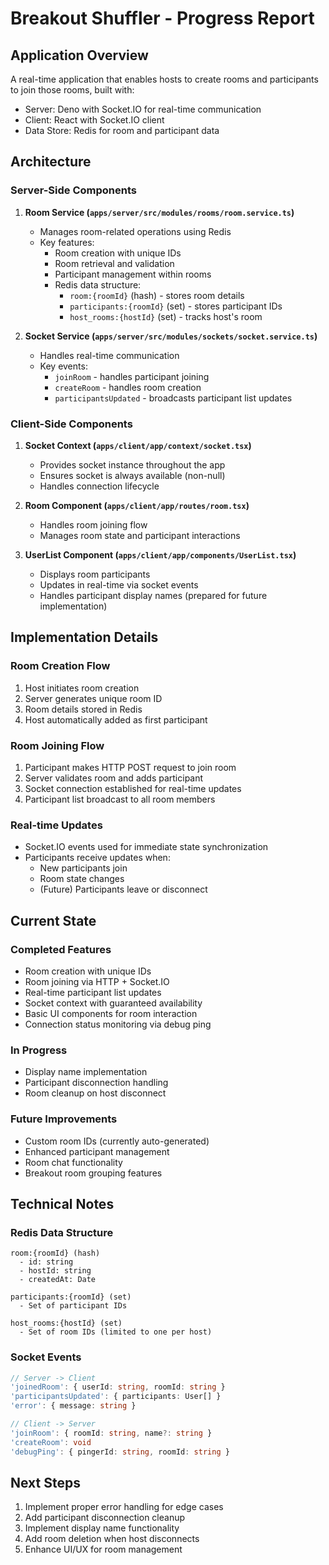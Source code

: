 # Breakout Shuffler - Progress Report

## Application Overview

A real-time application that enables hosts to create rooms and participants to join those rooms, built with:
- Server: Deno with Socket.IO for real-time communication
- Client: React with Socket.IO client
- Data Store: Redis for room and participant data

## Architecture

### Server-Side Components

1. **Room Service (`apps/server/src/modules/rooms/room.service.ts`)**
   - Manages room-related operations using Redis
   - Key features:
     - Room creation with unique IDs
     - Room retrieval and validation
     - Participant management within rooms
     - Redis data structure:
       - `room:{roomId}` (hash) - stores room details
       - `participants:{roomId}` (set) - stores participant IDs
       - `host_rooms:{hostId}` (set) - tracks host's room

2. **Socket Service (`apps/server/src/modules/sockets/socket.service.ts`)**
   - Handles real-time communication
   - Key events:
     - `joinRoom` - handles participant joining
     - `createRoom` - handles room creation
     - `participantsUpdated` - broadcasts participant list updates

### Client-Side Components

1. **Socket Context (`apps/client/app/context/socket.tsx`)**
   - Provides socket instance throughout the app
   - Ensures socket is always available (non-null)
   - Handles connection lifecycle

2. **Room Component (`apps/client/app/routes/room.tsx`)**
   - Handles room joining flow
   - Manages room state and participant interactions

3. **UserList Component (`apps/client/app/components/UserList.tsx`)**
   - Displays room participants
   - Updates in real-time via socket events
   - Handles participant display names (prepared for future implementation)

## Implementation Details

### Room Creation Flow
1. Host initiates room creation
2. Server generates unique room ID
3. Room details stored in Redis
4. Host automatically added as first participant

### Room Joining Flow
1. Participant makes HTTP POST request to join room
2. Server validates room and adds participant
3. Socket connection established for real-time updates
4. Participant list broadcast to all room members

### Real-time Updates
- Socket.IO events used for immediate state synchronization
- Participants receive updates when:
  - New participants join
  - Room state changes
  - (Future) Participants leave or disconnect

## Current State

### Completed Features
- Room creation with unique IDs
- Room joining via HTTP + Socket.IO
- Real-time participant list updates
- Socket context with guaranteed availability
- Basic UI components for room interaction
- Connection status monitoring via debug ping

### In Progress
- Display name implementation
- Participant disconnection handling
- Room cleanup on host disconnect

### Future Improvements
- Custom room IDs (currently auto-generated)
- Enhanced participant management
- Room chat functionality
- Breakout room grouping features

## Technical Notes

### Redis Data Structure
```
room:{roomId} (hash)
  - id: string
  - hostId: string
  - createdAt: Date

participants:{roomId} (set)
  - Set of participant IDs

host_rooms:{hostId} (set)
  - Set of room IDs (limited to one per host)
```

### Socket Events
```typescript
// Server -> Client
'joinedRoom': { userId: string, roomId: string }
'participantsUpdated': { participants: User[] }
'error': { message: string }

// Client -> Server
'joinRoom': { roomId: string, name?: string }
'createRoom': void
'debugPing': { pingerId: string, roomId: string }
```

## Next Steps

1. Implement proper error handling for edge cases
2. Add participant disconnection cleanup
3. Implement display name functionality
4. Add room deletion when host disconnects
5. Enhance UI/UX for room management
